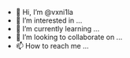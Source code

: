 - 👋 Hi, I’m @vxni1la
- 👀 I’m interested in ...
- 🌱 I’m currently learning ...
- 💞️ I’m looking to collaborate on ...
- 📫 How to reach me ...

<!---
vxni1la/vxni1la is a ✨ special ✨ repository because its `README.md` (this file) appears on your GitHub profile.
You can click the Preview link to take a look at your changes.
--->
